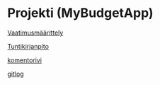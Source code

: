# Projekti (MyBudgetApp)


[Vaatimusmäärittely](../master/Vaatimusmaarittely.md)

[Tuntikirjanpito](https://github.com/sainioan/gitRep/tree/master/Tuntikirjanpito.md)


  [komentorivi](https://github.com/sainioan/gitRep/tree/master/laskarit/viikko1/komentorivi.txt)

  [gitlog ](https://github.com/sainioan/gitRep/tree/master/laskarit/viikko1/gitlog.txt)



